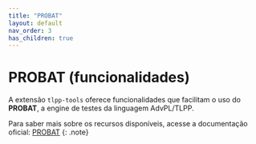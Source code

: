 ```yaml
---
title: "PROBAT"
layout: default
nav_order: 3
has_children: true
---
```

<!-- markdownlint-disable MD025 MD013-->
# PROBAT (funcionalidades)

A extensão `tlpp-tools` oferece funcionalidades que facilitam o uso do **PROBAT**, a engine de testes da linguagem AdvPL/TLPP.

Para saber mais sobre os recursos disponíveis, acesse a documentação oficial: [PROBAT](https://tdn.totvs.com/display/tec/PROBAT)
{: .note}
